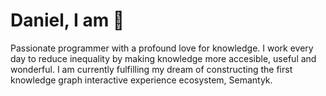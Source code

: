 # Daniel, I am 🌱

Passionate programmer with a profound love for knowledge. I work every day to reduce inequality by making knowledge more accesible, useful and wonderful. I am currently fulfilling my dream of constructing the first knowledge graph interactive experience ecosystem, Semantyk.
